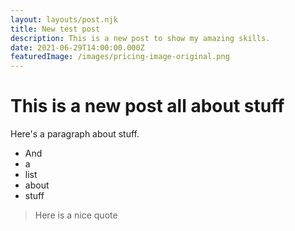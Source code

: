 ```yaml
---
layout: layouts/post.njk
title: New test post
description: This is a new post to show my amazing skills.
date: 2021-06-29T14:00:00.000Z
featuredImage: /images/pricing-image-original.png
---
```

# This is a new post all about stuff

Here's a paragraph about stuff.

- And
- a
- list
- about
- stuff

> Here is a nice quote

